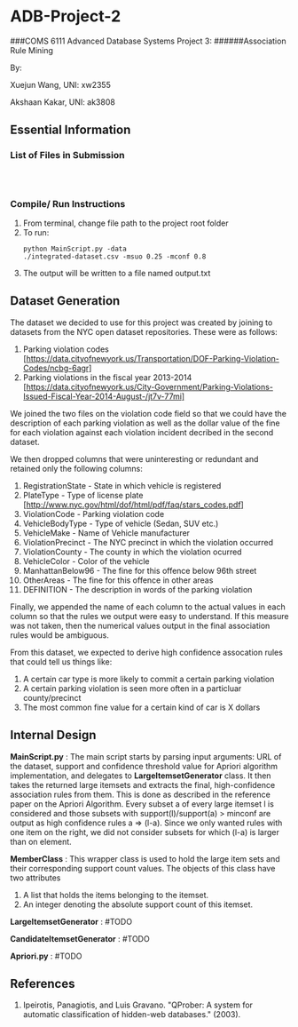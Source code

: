 # ADB-Project-2
###COMS 6111 Advanced Database Systems Project 3: 
######Association Rule Mining


By:

Xuejun Wang, UNI: xw2355

Akshaan Kakar, UNI: ak3808

## Essential Information

### List of Files in Submission
<pre><code>

</code></pre>

### Compile/ Run Instructions
1. From terminal, change file path to the project root folder
2. To run:<pre><code>python MainScript.py -data ./integrated-dataset.csv  -msuo 0.25 -mconf 0.8</code></pre>
4. The output will be written to a file named output.txt

## Dataset Generation 
The dataset we decided to use for this project was created by joining to datasets from the NYC open dataset repositories. These were as follows:
1. Parking violation codes [https://data.cityofnewyork.us/Transportation/DOF-Parking-Violation-Codes/ncbg-6agr]
2. Parking violations in the fiscal year 2013-2014 [https://data.cityofnewyork.us/City-Government/Parking-Violations-Issued-Fiscal-Year-2014-August-/jt7v-77mi]

We joined the two files on the violation code field so that we could have the description of each parking violation as well as the dollar value of the fine for each violation against each violation incident decribed in the second dataset.

We then dropped columns that were uninteresting or redundant and retained only the following columns:  
1. RegistrationState - State in which vehicle is registered  
2. PlateType - Type of license plate [http://www.nyc.gov/html/dof/html/pdf/faq/stars_codes.pdf]  
3. ViolationCode - Parking violation code  
4. VehicleBodyType - Type of vehicle (Sedan, SUV etc.)
5. VehicleMake - Name of Vehicle manufacturer  
6. ViolationPrecinct - The NYC precinct in which the violation occurred  
7. ViolationCounty - The county in which the violation ocurred
8. VehicleColor - Color of the vehicle
9. ManhattanBelow96 - The fine for this offence below 96th street
10. OtherAreas - The fine for this offence in other areas
11. DEFINITION - The description in words of the parking violation

Finally, we appended the name of each column to the actual values in each column so that the rules we output were easy to understand. If this measure was not taken, then the numerical values output in the final association rules would be ambiguous.

From this dataset, we expected to derive high confidence assocation rules that could tell us things like:
1. A certain car type is more likely to commit a certain parking violation
2. A certain parking violation is seen more often in a particluar county/precinct
3. The most common fine value for a certain kind of car is X dollars



## Internal Design
**MainScript.py** : The main script starts by parsing input arguments: URL of the dataset, support and confidence threshold value for Apriori algorithm implementation, and delegates to **LargeItemsetGenerator** class. It then takes the returned large itemsets and extracts the final, high-confidence association rules from them. This is done as described in the reference paper on the Apriori Algorithm. Every subset a of every large itemset l is considered and those subsets with support(l)/support(a) > minconf are output as high confidence rules a => (l-a). Since we only wanted rules with one item on the right, we did not consider subsets for which (l-a) is larger than on element.

**MemberClass** : This wrapper class is used to hold the large item sets and their corresponding support count values. The objects of this class have two attributes  
1. A list that holds the items belonging to the itemset.
2. An integer denoting the absolute support count of this itemset.

**LargeItemsetGenerator** :  #TODO

**CandidateItemsetGenerator** : #TODO

**Apriori.py** : #TODO

## References
1. Ipeirotis, Panagiotis, and Luis Gravano. "QProber: A system for automatic classification of hidden-web databases." (2003).